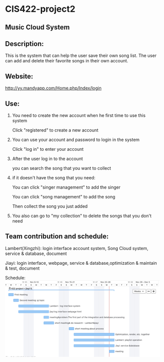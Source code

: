 # CIS422-project2

## Music Cloud System
 
## Description:
  This is the system that can help the user save their own song list. The user can add and delete their favorite songs in their own account.
  
## Website:
  http://yy.mandyapp.com/Home.php/Index/login
  
## Use:
  
 1. You need to create the new account when he first time to use this system
   
       Click "registered" to create a new account
   
 2. You can use your account and password to login in the system
   
       Click "log in" to enter your account
   
 3. After the user log in to the account
   
       you can search the song that you want to collect
   
 4. if it doesn't have the song that you need:
       
       You can click "singer management" to add the singer
               
       You can click "song management" to add the song
               
       Then collect the song you just added
               
 5. You also can go to "my collection" to delete the songs that you don't need
 
## Team contribution and schedule:

Lambert(Xingzhi): login interface account system, Song Cloud system, service & database, document

Jiayi: login interface, webpage, service & database,optimization & maintain & test, document

Schedule:
![Image text](https://github.com/jiayi-99/CIS422-project2/blob/main/img/19231606269774_.pic_hd.jpg)
 

